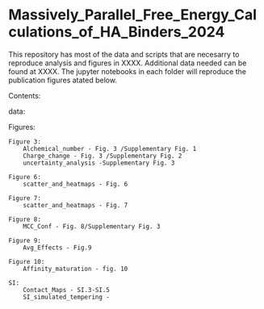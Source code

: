 # Massively_Parallel_Free_Energy_Calculations_of_HA_Binders_2024
This repository has most of the data and scripts that are necesarry to reproduce analysis and figures in XXXX. Additional data needed can be found at XXXX. The jupyter notebooks in each folder will reproduce the publication figures atated below.

Contents:

data:

Figures:

    Figure 3:
        Alchemical_number - Fig. 3 /Supplementary Fig. 1 
        Charge_change - Fig. 3 /Supplementary Fig. 2 
        uncertainty_analysis -Supplementary Fig. 3 

    Figure 6:
        scatter_and_heatmaps - Fig. 6

    Figure 7:
        scatter_and_heatmaps - Fig. 7

    Figure 8:
        MCC_Conf - Fig. 8/Supplementary Fig. 3

    Figure 9:
        Avg_Effects - Fig.9

    Figure 10:
        Affinity_maturation - fig. 10

    SI:
        Contact_Maps - SI.3-SI.5
        SI_simulated_tempering - 
